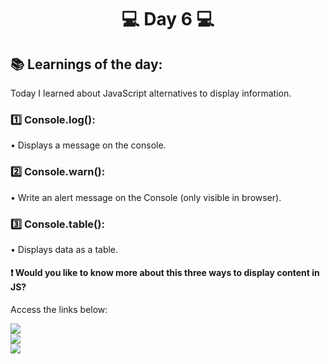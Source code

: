 <h1 align="center">💻 Day 6 💻</h1>

<h2>📚 Learnings of the day:</h2>
<p>Today I learned about JavaScript alternatives to display information.</p>

<h3>1️⃣ Console.log(): </h3>
<p>• Displays a message on the console.<p>

<h3>2️⃣ Console.warn(): </h3>
<p>• Write an alert message on the Console (only visible in browser).<p>

<h3>3️⃣ Console.table(): </h3>
<p>• Displays data as a table.<p>

<h4>❗ Would you like to know more about this three ways to display content in JS?</h4>
<p> Access the links below:</p>
<a href="https://developer.mozilla.org/pt-BR/docs/Web/API/console/log">
<img src="https://img.shields.io/static/v1?label=USE&message=CONSOLE.LOG&color=f0d500&style=for-the-badge"/>
</a>
<br>
<a href="https://developer.mozilla.org/pt-BR/docs/Web/API/Console/warn">
<img src="https://img.shields.io/static/v1?label=USE&message=CONSOLE.WARN&color=f0d500&style=for-the-badge"/>
</a>
<br>
<a href="https://developer.mozilla.org/pt-BR/docs/Web/API/Console/table">
<img src="https://img.shields.io/static/v1?label=USE&message=CONSOLE.TABLE&color=f0d500&style=for-the-badge"/>
</a>
